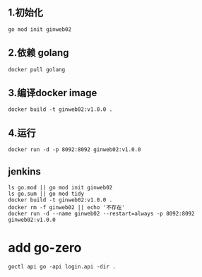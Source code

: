 ## 1.初始化
```
go mod init ginweb02
```

## 2.依赖 golang
```
docker pull golang
```

## 3.编译docker image

```
docker build -t ginweb02:v1.0.0 .
```

## 4.运行
```
docker run -d -p 8092:8092 ginweb02:v1.0.0
```


## jenkins
```
ls go.mod || go mod init ginweb02
ls go.sum || go mod tidy
docker build -t ginweb02:v1.0.0 . 
docker rm -f ginweb02 || echo '不存在'
docker run -d --name ginweb02 --restart=always -p 8092:8092 ginweb02:v1.0.0 
```


# add go-zero
```
goctl api go -api login.api -dir .
```
